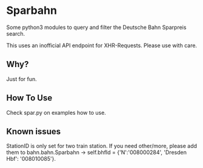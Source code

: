 # Sparbahn
Some python3 modules to query and filter the Deutsche Bahn Sparpreis search.

This uses an inofficial API endpoint for XHR-Requests. Please use with care.

## Why?
Just for fun.

## How To Use
Check spar.py on examples how to use.

## Known issues
StationID is only set for two train station. If you need other/more, please add them to
bahn.bahn.Sparbahn -> self.bhfId = {'N':'008000284', 'Dresden Hbf': '008010085'}.
